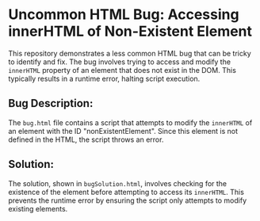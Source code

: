 # Uncommon HTML Bug: Accessing innerHTML of Non-Existent Element

This repository demonstrates a less common HTML bug that can be tricky to identify and fix. The bug involves trying to access and modify the `innerHTML` property of an element that does not exist in the DOM. This typically results in a runtime error, halting script execution.

## Bug Description:

The `bug.html` file contains a script that attempts to modify the `innerHTML` of an element with the ID "nonExistentElement". Since this element is not defined in the HTML, the script throws an error.

## Solution:

The solution, shown in `bugSolution.html`, involves checking for the existence of the element before attempting to access its `innerHTML`.  This prevents the runtime error by ensuring the script only attempts to modify existing elements.